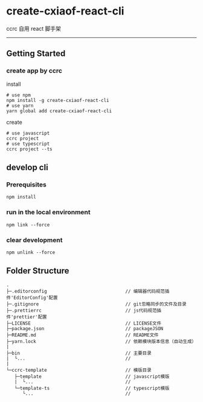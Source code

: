 # create-cxiaof-react-cli

ccrc 自用 react 脚手架

---

## Getting Started

### create app by ccrc

install

```shell
# use npm
npm install -g create-cxiaof-react-cli
# use yarn
yarn global add create-cxiaof-react-cli
```

create

```shell
# use javascript
ccrc project
# use typescript
ccrc project --ts
```

## develop cli

### Prerequisites

```shell
npm install
```

### run in the local environment

```shell
npm link --force
```

### clear development

```shell
npm unlink --force
```

## Folder Structure

```
.
├─.editorconfig                             // 编辑器代码规范插件'EditorConfig'配置
├─.gitignore                                // git忽略同步的文件及目录
├─.prettierrc                               // js代码规范插件'prettier'配置
├─LICENSE                                   // LICENSE文件
├─package.json                              // packageJSON
├─README.md                                 // README文件
├─yarn.lock                                 // 依赖模块版本信息（自动生成）
|
├─bin                                       // 主要目录
|  └...                                     //
|
└─ccrc-template                             // 模版目录
   ├─template                               // javascript模版
   |  └...                                  //
   └─template-ts                            // typescript模版
      └...                                  //
```
